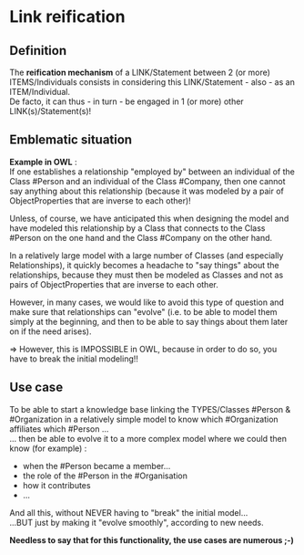 Link reification
==

Definition
-
The __reification mechanism__ of a LINK/Statement between 2 (or more) ITEMS/Individuals consists in considering this LINK/Statement - also - as an ITEM/Individual.   
De facto, it can thus - in turn - be engaged in 1 (or more) other LINK(s)/Statement(s)!

Emblematic situation
-
__Example in OWL__ :   
If one establishes a relationship "employed by" between an individual of the Class #Person and an individual of the Class #Company, then one cannot say anything about this relationship (because it was modeled by a pair of ObjectProperties that are inverse to each other)!   

Unless, of course, we have anticipated this when designing the model and have modeled this relationship by a Class that connects to the Class #Person on the one hand and the Class #Company on the other hand.   

In a relatively large model with a large number of Classes (and especially Relationships), it quickly becomes a headache to "say things" about the relationships, because they must then be modeled as Classes and not as pairs of ObjectProperties that are inverse to each other.

However, in many cases, we would like to avoid this type of question and make sure that relationships can "evolve" (i.e. to be able to model them simply at the beginning, and then to be able to say things about them later on if the need arises).

=> However, this is IMPOSSIBLE in OWL, because in order to do so, you have to break the initial modeling!!

Use case
-
To be able to start a knowledge base linking the TYPES/Classes #Person & #Organization in a relatively simple model to know which #Organization affiliates which #Person ...   
... then be able to evolve it to a more complex model where we could then know (for example) :
   - when the #Person became a member...
   - the role of the #Person in the #Organisation
   - how it contributes 
   - ...
   
   And all this, without NEVER having to "break" the initial model...    
   ...BUT just by making it "evolve smoothly", according to new needs. 
   
   __Needless to say that for this functionality, the use cases are numerous ;-)__ 
